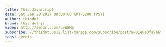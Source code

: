 ```yaml
---
title: This.Javascript
date: Sat Jan 28 2017 09:00:00 GMT-0800 (PST)
author: thisdot
brand: this-dot-js
video: http://eepurl.com/cvWBM5
subscribe: //thisdot.us12.list-manage.com/subscribe/post?u=81e8e3fa2a6f79fe97467029a&amp;id=1f86539e1b
tags: events
---
```

